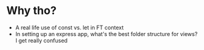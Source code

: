 Why tho?
=======

- A real life use of const vs. let in FT context
- In setting up an express app, what's the best folder structure for views? I get really confused
